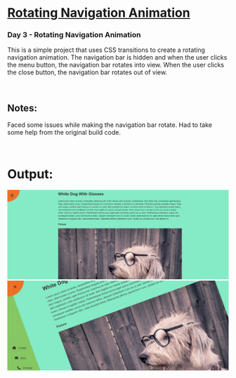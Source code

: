 # [Rotating Navigation Animation](https://github.com/bradtraversy/50projects50days/tree/master/rotating-nav-animation)

### Day 3 - Rotating Navigation Animation

This is a simple project that uses CSS transitions to create a rotating navigation animation. The navigation bar is hidden and when the user clicks the menu button, the navigation bar rotates into view. When the user clicks the close button, the navigation bar rotates out of view.

<br>

## Notes:
Faced some issues while making the navigation bar rotate. Had to take some help from the original build code.

<br>

# Output:

<img src="Output1.JPG" alt="DAY3: Normal Page">

<img src="Output2.JPG" alt="DAY3: Rotated Page">